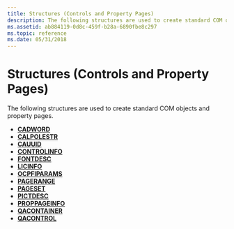 ```yaml
---
title: Structures (Controls and Property Pages)
description: The following structures are used to create standard COM objects and property pages.
ms.assetid: ab884119-0d8c-459f-b28a-6890fbe8c297
ms.topic: reference
ms.date: 05/31/2018
---
```


# Structures (Controls and Property Pages)

The following structures are used to create standard COM objects and property pages.

-   [**CADWORD**](/windows/win32/api/ocidl/ns-ocidl-cadword)
-   [**CALPOLESTR**](/windows/win32/api/ocidl/ns-ocidl-calpolestr)
-   [**CAUUID**](/windows/win32/api/ocidl/ns-ocidl-cauuid)
-   [**CONTROLINFO**](/windows/win32/api/ocidl/ns-ocidl-controlinfo)
-   [**FONTDESC**](/windows/win32/api/olectl/ns-olectl-fontdesc)
-   [**LICINFO**](/windows/win32/api/ocidl/ns-ocidl-licinfo)
-   [**OCPFIPARAMS**](/windows/win32/api/olectl/ns-olectl-ocpfiparams)
-   [**PAGERANGE**](/windows/win32/api/docobj/ns-docobj-pagerange)
-   [**PAGESET**](/windows/win32/api/docobj/ns-docobj-pageset)
-   [**PICTDESC**](/windows/win32/api/olectl/ns-olectl-pictdesc)
-   [**PROPPAGEINFO**](/windows/win32/api/ocidl/ns-ocidl-proppageinfo)
-   [**QACONTAINER**](/windows/win32/api/ocidl/ns-ocidl-qacontainer)
-   [**QACONTROL**](/windows/win32/api/ocidl/ns-ocidl-qacontrol)

 

 




